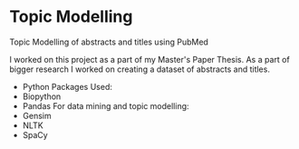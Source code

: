 # Topic Modelling
Topic Modelling of abstracts and titles using PubMed

I worked on this project as a part of my Master's Paper Thesis. As a part of bigger research I worked on creating a dataset of abstracts and titles.
- Python Packages Used:
- Biopython
- Pandas
For data mining and topic modelling:
- Gensim
- NLTK
- SpaCy


